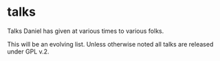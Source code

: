 talks
=====

Talks Daniel has given at various times to various folks. 

This will be an evolving list. Unless otherwise noted all talks are released under GPL v.2.
